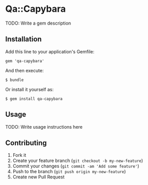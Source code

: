# Qa::Capybara

TODO: Write a gem description

## Installation

Add this line to your application's Gemfile:

    gem 'qa-capybara'

And then execute:

    $ bundle

Or install it yourself as:

    $ gem install qa-capybara

## Usage

TODO: Write usage instructions here

## Contributing

1. Fork it
2. Create your feature branch (`git checkout -b my-new-feature`)
3. Commit your changes (`git commit -am 'Add some feature'`)
4. Push to the branch (`git push origin my-new-feature`)
5. Create new Pull Request
